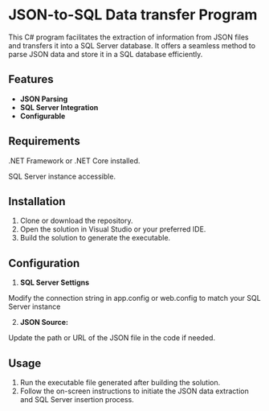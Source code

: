 

# JSON-to-SQL Data transfer Program
 
This C# program facilitates the extraction of information from JSON files and transfers it into a SQL Server database. It offers a seamless method to parse JSON data and store it in a SQL database efficiently.

## Features
* **JSON Parsing** 
* **SQL Server Integration**
* **Configurable**


## Requirements
.NET Framework or .NET Core installed.

SQL Server instance accessible.

## Installation
1. Clone or download the repository.
2. Open the solution in Visual Studio or your preferred IDE.
3. Build the solution to generate the executable.
## Configuration

 1. **SQL Server Settigns**

Modify the connection string in app.config or web.config to match your SQL Server instance

2. **JSON Source:**

Update the path or URL of the JSON file in the code if needed.

## Usage
1. Run the executable file generated after building the solution.
2. Follow the on-screen instructions to initiate the JSON data extraction and SQL Server insertion process.